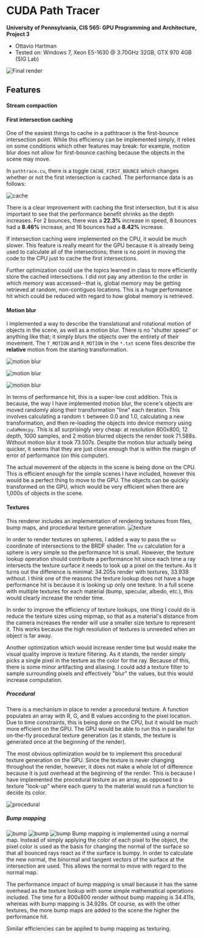 CUDA Path Tracer
================

**University of Pennsylvania, CIS 565: GPU Programming and Architecture, Project 3**

* Ottavio Hartman
* Tested on: Windows 7, Xeon E5-1630 @ 3.70GHz 32GB, GTX 970 4GB (SIG Lab)

![Final render](img/final.png)
## Features
#### Stream compaction
#### First intersection caching
One of the easiest things to cache in a pathtracer is the first-bounce intersection point. While this efficiency can be implemented simply, it relies on some conditions which other features may break: for example, motion blur does not allow for first-bounce caching because the objects in the scene may move.

In `pathtrace.cu`, there is a toggle `CACHE_FIRST_BOUNCE` which changes whether or not the first intersection is cached. The performance data is as follows:

![cache](img/cache.png)

There is a clear improvement with caching the first intersection, but it is also important to see that the performance benefit shrinks as the depth increases. For 2 bounces, there was a __22.3%__ increase in speed, 8 bounces had a __8.46%__ increase, and 16 bounces had a __8.42%__ increase.

If intersection caching were implemented on the CPU, it would be much slower. This feature is really meant for the GPU because it is already being used to calculate all of the intersections; there is no point in moving the code to the CPU just to cache the first intersections.

Further optimization could use the topics learned in class to more efficiently store the cached intersections. I did not pay any attention to the order in which memory was accessed--that is, global memory may be getting retrieved at random, non-contiguos locations. This is a huge performance hit which could be reduced with regard to how global memory is retrieved.

#### Motion blur
I implemented a way to describe the translational and rotational motion of objects in the scene, as well as a motion blur. There is no "shutter speed" or anything like that; it simply blurs the objects over the entirety of their movement. The `T_MOTION` and `R_MOTION` in the `*.txt` scene files describe the __relative__ motion from the starting transformation.

![motion blur](img/motion_blur.png)

![motion blur](img/motion_blur2.png)

![motion blur](img/motion_blur3.png)

In terms of performance hit, this is a super-low cost addition. This is because, the way I have implemented motion blur, the scene's objects are moved randomly along their transformation "line" each iteration. This involves calculating a random `t` between 0.0 and 1.0, calculating a new transformation, and then re-loading the objects into device memory using `cudaMemcpy`. This is all surprisingly very cheap: at resolution 800x800, 12 depth, 1000 samples, and 2 motion blurred objects the render took 71.588s. Without motion blur it took 73.507s. Despite the motion blur actually being quicker, it seems that they are just close enough that is within the margin of error of performance (on this computer).

The actual movement of the objects in the scene is being done on the CPU. This is efficient enough for the simple scenes I have included, however this would be a perfect thing to move to the GPU. The objects can be quickly transformed on the GPU, which would be very efficient when there are 1,000s of objects in the scene.

#### Textures
This renderer includes an implementation of rendering textures from files, bump maps, and procedural texture generation. 
![texture](img/texture1.png)

In order to render textures on spheres, I added a way to pass the `uv` coordinate of intersections to the BRDF shader. The `uv` calculation for a sphere is very simple so the performance hit is small. However, the texture lookup operation should contribute a performance hit since each time a ray intersects the texture surface it needs to look up a pixel on the texture. As it turns out the difference is minimal: 34.205s render with textures, 33.938 without. I think one of the reasons the texture lookup does not have a huge performance hit is because it is looking up only one texture. In a full scene with multiple textures for each material (bump, specular, albedo, etc.), this would clearly increase the render time.

In order to improve the efficiency of texture lookups, one thing I could do is reduce the texture sizes using mipmap, so that as a material's distance from the camera increases the render will use a smaller size texture to represent it. This works because the high resolution of textures is unneeded when an object is far away.

Another optimization which would increase render time but would make the visual quality improve is texture filtering. As it stands, the render simply picks a single pixel in the texture as the color for the ray. Because of this, there is some minor artifacting and aliasing. I could add a texture filter to sample surrounding pixels and effectively "blur" the values, but this would increase computation.

##### Procedural
There is a mechanism in place to render a procedural texture. A function populates an array with R, G, and B values according to the pixel location. Due to time constraints, this is being done on the CPU, but it would be much more efficient on the GPU. The GPU would be able to run this in parallel for on-the-fly procedural texture generation (as it stands, the texture is generated once at the beginning of the render).

The most obvious optimization would be to implement this procedural texture generation on the GPU. Since the texture is never changing throughout the render, however, it does not make a whole lot of difference because it is just overhead at the beginning of the render. This is because I have implemented the procedural texture as an array, as opposed to a texture "look-up" where each query to the material would run a function to decide its color.

![procedural](img/procedural.png)

##### Bump mapping
![bump](img/bump2.png)
![bump](src/bump2.jpg)
![bump](img/bump.png)
Bump mapping is implemented using a normal map. Instead of simply applying the color of each pixel to the object, the pixel color is used as the basis for changing the normal of the surface so that all bounced rays react as if the surface is bumpy. In order to calculate the new normal, the binormal and tangent vectors of the surface at the intersection are used. This allows the normal to move with regard to the normal map.

The performance impact of bump mapping is small because it has the same overhead as the texture lookup with some simple mathematical operations included. The time for a 800x800 render without bump mapping is 34.411s, whereas with bump mapping is 34.928s. Of course, as with the other textures, the more bump maps are added to the scene the higher the performance hit.

Similar efficiencies can be applied to bump mapping as texturing.
